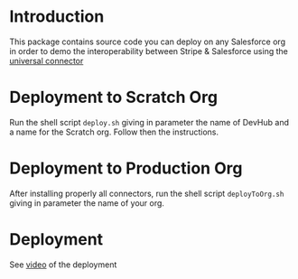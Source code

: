 # Introduction
This package contains source code you can deploy on any Salesforce org in order to demo the interoperability between Stripe & Salesforce using the [universal connector](https://stripe.com/docs/plugins/stripe-connector-for-salesforce/overview) 

# Deployment to Scratch Org
Run the shell script `deploy.sh` giving in parameter the name of DevHub and a name for the Scratch org. Follow then the instructions.

# Deployment to Production Org
After installing properly all connectors, run the shell script `deployToOrg.sh` giving in parameter the name of your org.

# Deployment
See [video](https://drive.google.com/file/d/1lZ3MnLDeajA6JHnEN7sJAqaK_3WwV9qm/view?usp=share_link) of the deployment